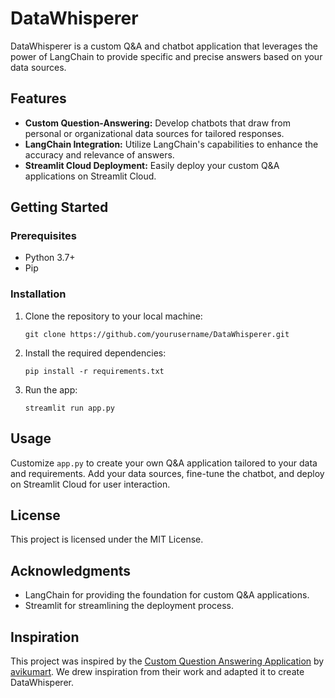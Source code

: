 # DataWhisperer

DataWhisperer is a custom Q&A and chatbot application that leverages the power of LangChain to provide specific and precise answers based on your data sources.

## Features

- **Custom Question-Answering:** Develop chatbots that draw from personal or organizational data sources for tailored responses.
- **LangChain Integration:** Utilize LangChain's capabilities to enhance the accuracy and relevance of answers.
- **Streamlit Cloud Deployment:** Easily deploy your custom Q&A applications on Streamlit Cloud.

## Getting Started

### Prerequisites

- Python 3.7+
- Pip

### Installation

1. Clone the repository to your local machine:

   ```shell
   git clone https://github.com/yourusername/DataWhisperer.git
2. Install the required dependencies:

   ```shell
   pip install -r requirements.txt
3. Run the app:

   ```shell
   streamlit run app.py
## Usage

Customize `app.py` to create your own Q&A application tailored to your data and requirements. Add your data sources, fine-tune the chatbot, and deploy on Streamlit Cloud for user interaction.


## License

This project is licensed under the MIT License.

## Acknowledgments

- LangChain for providing the foundation for custom Q&A applications.
- Streamlit for streamlining the deployment process.


## Inspiration

This project was inspired by the [Custom Question Answering Application](https://github.com/avikumart/Custom-question-answering-application.git) by [avikumart](https://github.com/avikumart). We drew inspiration from their work and adapted it to create DataWhisperer.


